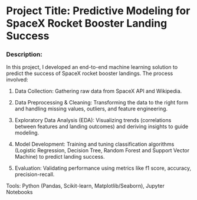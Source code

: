 # Project Title: Predictive Modeling for SpaceX Rocket Booster Landing Success
### Description:
In this project, I developed an end-to-end machine learning solution to predict the success of SpaceX rocket booster landings. The process involved:

  1. Data Collection: Gathering raw data from SpaceX API and Wikipedia.
  
  2. Data Preprocessing & Cleaning: Transforming the data to the right form and handling missing values, outliers, and feature engineering.

  3. Exploratory Data Analysis (EDA): Visualizing trends (correlations between features and landing outcomes) and deriving insights to guide modeling.

  4. Model Development: Training and tuning classification algorithms (Logistic Regression, Decision Tree, Random Forest and Support Vector Machine) to predict landing success.

  5. Evaluation: Validating performance using metrics like f1 score, accuracy, precision-recall.

Tools: Python (Pandas, Scikit-learn, Matplotlib/Seaborn), Jupyter Notebooks
